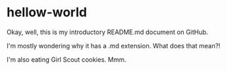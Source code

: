 # hellow-world
Okay, well, this is my introductory README.md document on GitHub.

I'm mostly wondering why it has a .md extension. What does that mean?!

I'm also eating Girl Scout cookies. Mmm.
